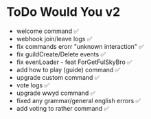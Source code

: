 # ToDo Would You v2

- welcome command ✅
- webhook join/leave logs ✅
- fix commands erorr "unknown interaction" ✅
- fix guildCreate/Delete events ✅
- fix evenLoader - feat ForGetFulSkyBro ✅
- add how to play (guide) command ✅
- upgrade custom command ✅
- vote logs ✅
- upgrade wwyd command ✅
- fixed any grammar/general english errors ✅
- add voting to rather command ✅
